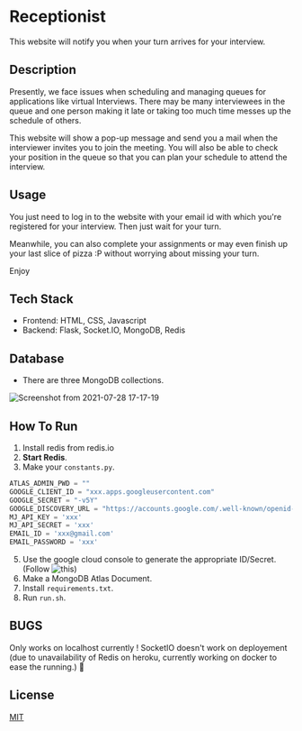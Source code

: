 # Receptionist

This website will notify you when your turn arrives for your interview.

## Description

Presently, we face issues when scheduling and managing queues for applications like virtual Interviews. There may be many interviewees in the queue and one person making it late or taking too much time messes up the schedule of others.

This website will show a pop-up message and send you a mail when the interviewer invites you to join the meeting. You will also be able to check your position in the queue so that you can plan your schedule to attend the interview.

## Usage

You just need to log in to the website with your email id with which you're registered for your interview. Then just wait for your turn.

Meanwhile, you can also complete your assignments or may even finish up your last slice of pizza :P without worrying about missing your turn.

Enjoy

## Tech Stack

-   Frontend: HTML, CSS, Javascript
-   Backend: Flask, Socket.IO, MongoDB, Redis

## Database

-   There are three MongoDB collections.

![Screenshot from 2021-07-28 17-17-19](https://user-images.githubusercontent.com/54475046/127317371-449393b2-28df-4a33-b7f8-c28347d6e3e2.png)

## How To Run

1. Install redis from redis.io
2. **Start Redis**.
3. Make your `constants.py`.

```python
ATLAS_ADMIN_PWD = ""
GOOGLE_CLIENT_ID = "xxx.apps.googleusercontent.com"
GOOGLE_SECRET = "-v5Y"
GOOGLE_DISCOVERY_URL = "https://accounts.google.com/.well-known/openid-configuration"
MJ_API_KEY = 'xxx'
MJ_API_SECRET = 'xxx'
EMAIL_ID = 'xxx@gmail.com'
EMAIL_PASSWORD = 'xxx'
```

5. Use the google cloud console to generate the appropriate ID/Secret. (Follow ![this](https://medium.com/@thomashellstrom/use-google-as-login-in-your-web-app-with-oauth2-352f6c7f10e6)) <!-- Can be improved -->
6. Make a MongoDB Atlas Document.
7. Install `requirements.txt`.
8. Run `run.sh`.

## BUGS

Only works on localhost currently ! SocketIO doesn't work on deployement (due to unavailability of Redis on heroku, currently working on docker to ease the running.) 🚨

## License

[MIT](https://choosealicense.com/licenses/mit/)
